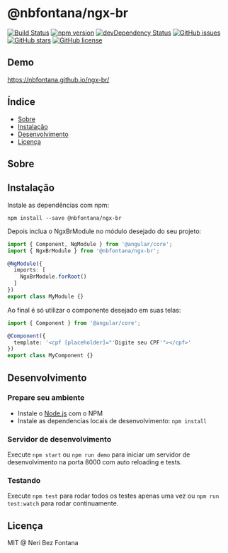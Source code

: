 # @nbfontana/ngx-br
[![Build Status](https://travis-ci.org/nbfontana/ngx-br.svg?branch=master)](https://travis-ci.org/nbfontana/ngx-br)
[![npm version](https://badge.fury.io/js/ngx-br.svg)](http://badge.fury.io/js/ngx-br)
[![devDependency Status](https://david-dm.org/nbfontana/ngx-br/dev-status.svg)](https://david-dm.org/nbfontana/ngx-br?type=dev)
[![GitHub issues](https://img.shields.io/github/issues/nbfontana/ngx-br.svg)](https://github.com/nbfontana/ngx-br/issues)
[![GitHub stars](https://img.shields.io/github/stars/nbfontana/ngx-br.svg)](https://github.com/nbfontana/ngx-br/stargazers)
[![GitHub license](https://img.shields.io/badge/license-MIT-blue.svg)](https://raw.githubusercontent.com/nbfontana/ngx-br/master/LICENSE)

## Demo
https://nbfontana.github.io/ngx-br/

## Índice

- [Sobre](#sobre)
- [Instalação](#instalacao)
- [Desenvolvimento](#desenvolvimento)
- [Licença](#licenca)

## Sobre



## Instalação

Instale as dependências com npm:
```
npm install --save @nbfontana/ngx-br
```

Depois inclua o NgxBrModule no módulo desejado do seu projeto:

```typescript
import { Component, NgModule } from '@angular/core';
import { NgxBrModule } from '@nbfontana/ngx-br';

@NgModule({
  imports: [
    NgxBrModule.forRoot()
  ]
})
export class MyModule {}
```

Ao final é só utilizar o componente desejado em suas telas:
```typescript
import { Component } from '@angular/core';

@Component({
  template: '<cpf [placeholder]="'Digite seu CPF'"></cpf>'
})
export class MyComponent {}
```


## Desenvolvimento

### Prepare seu ambiente
* Instale o [Node.js](http://nodejs.org/) com o NPM
* Instale as dependencias locais de desenvolvimento: `npm install`

### Servidor de desenvolvimento
Execute `npm start` ou `npm run demo` para iniciar um servidor de desenvolvimento na porta 8000 com auto reloading e tests.

### Testando
Execute `npm test` para rodar todos os testes apenas uma vez ou `npm run test:watch` para rodar continuamente.

## Licença

MIT @ Neri Bez Fontana
